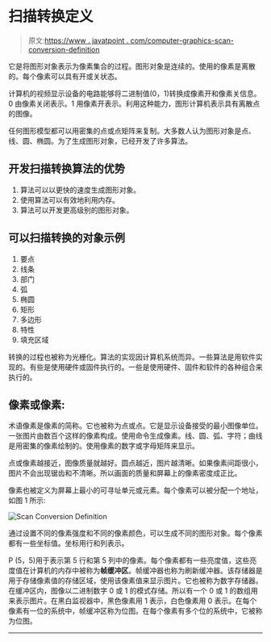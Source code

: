 # 扫描转换定义

> 原文:[https://www . javatpoint . com/computer-graphics-scan-conversion-definition](https://www.javatpoint.com/computer-graphics-scan-conversion-definition)

它是将图形对象表示为像素集合的过程。图形对象是连续的。使用的像素是离散的。每个像素可以具有开或关状态。

计算机的视频显示设备的电路能够将二进制值(0，1)转换成像素开和像素关信息。0 由像素关闭表示。1 用像素开表示。利用这种能力，图形计算机表示具有离散点的图像。

任何图形模型都可以用密集的点或点矩阵来复制。大多数人认为图形对象是点、线、圆、椭圆。为了生成图形对象，已经开发了许多算法。

## 开发扫描转换算法的优势

1.  算法可以以更快的速度生成图形对象。
2.  使用算法可以有效地利用内存。
3.  算法可以开发更高级别的图形对象。

## 可以扫描转换的对象示例

1.  要点
2.  线条
3.  部门
4.  弧
5.  椭圆
6.  矩形
7.  多边形
8.  特性
9.  填充区域

转换的过程也被称为光栅化。算法的实现因计算机系统而异。一些算法是用软件实现的。有些是使用硬件或固件执行的。一些是使用硬件、固件和软件的各种组合来执行的。

## 像素或像素:

术语像素是像素的简称。它也被称为点或点。它是显示设备接受的最小图像单位。一张图片由数百个这样的像素构成。使用命令生成像素。线、圆、弧、字符；曲线是用密集的像素绘制的。使用像素的数字或字母矩阵来显示。

点或像素越接近，图像质量就越好。圆点越近，图片越清晰。如果像素间距很小，图片不会出现锯齿和不清晰。所以画面的质量和屏幕上的像素密度成正比。

像素也被定义为屏幕上最小的可寻址单元或元素。每个像素可以被分配一个地址，如图 1 所示:

![Scan Conversion Definition](../Images/f1c3799e4c535557da8d8a37ea36b01e.png)

通过设置不同的像素强度和不同的像素颜色，可以生成不同的图形对象。每个像素都有一些坐标值。坐标用行和列表示。

P (5，5)用于表示第 5 行和第 5 列中的像素。每个像素都有一些亮度值，这些亮度值在计算机的内存中被称为**帧缓冲区**。帧缓冲器也称为刷新缓冲器。该存储器是用于存储像素值的存储区域，使用该像素值来显示图片。它也被称为数字存储器。在缓冲区内，图像以二进制数字 0 或 1 的模式存储。所以有一个 0 或 1 的数组用来表示图片。在黑白监视器中，黑色像素用 1 表示，白色像素用 0 表示。在每个像素有一位的系统中，帧缓冲区称为位图。在每个像素有多个位的系统中，它被称为位图。

* * *